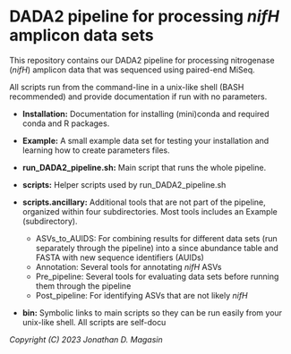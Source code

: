 # DADA2 pipeline for processing _nifH_ amplicon data sets

This repository contains our DADA2 pipeline for processing nitrogenase (_nifH_) amplicon data that was sequenced using paired-end MiSeq.

All scripts run from the command-line in a unix-like shell (BASH recommended) and provide documentation if run with no parameters.

- **Installation:**  Documentation for installing (mini)conda and required conda and R packages.
- **Example:** A small example data set for testing your installation and learning how to create parameters files.
- **run_DADA2_pipeline.sh:**  Main script that runs the whole pipeline.
  
- **scripts:** Helper scripts used by run_DADA2_pipeline.sh
- **scripts.ancillary:**  Additional tools that are not part of the pipeline, organized within four subdirectories.  Most tools includes an Example (subdirectory).
   - ASVs_to_AUIDS:  For combining results for different data sets (run separately through the pipeline) into a since abundance table and FASTA with new sequence identifiers (AUIDs)
  - Annotation:  Several tools for annotating _nifH_ ASVs
  - Pre_pipeline:  Several tools for evaluating data sets before running them through the pipeline
  - Post_pipeline:  For identifying ASVs that are not likely _nifH_
  
- **bin:** Symbolic links to main scripts so they can be run easily from your unix-like shell.  All scripts are self-docu

_Copyright (C) 2023 Jonathan D. Magasin_
